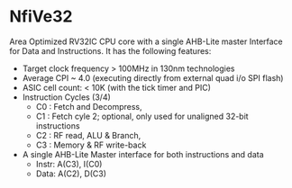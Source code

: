 # NfiVe32
Area Optimized RV32IC CPU core with a single AHB-Lite master Interface for Data and Instructions. It has the following features:
- Target clock frequency > 100MHz in 130nm technologies
- Average CPI ~ 4.0 (executing directly from external quad i/o SPI flash)
- ASIC cell count: < 10K (with the tick timer and PIC)
- Instruction Cycles (3/4)
  - C0 : Fetch and Decompress, 
  - C1 : Fetch cyle 2; optional, only used for unaligned 32-bit instructions
  - C2 : RF read, ALU & Branch, 
  - C3 : Memory & RF write-back
- A single AHB-Lite Master interface for both instructions and data
  - Instr: A(C3), I(C0)
  - Data: A(C2), D(C3)
